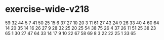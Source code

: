 # exercise-wide-v218
59
32
44
5
7
41
50
25
15
6
37
27
10
20
3
11
61
27
43
24
9
26
33
40
4
60
64
14
20
35
14
16
26
27
9
28
32
25
20
25
54
38
75
26
4
37
26
11
51
25
38
23
65
1
30
27
47
64
33
14
17
9
10
22
67
58
69
8
3
22
22
25
1
33
65
